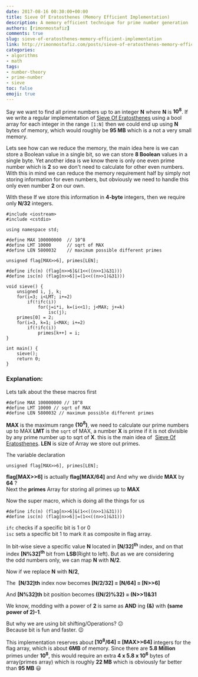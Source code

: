 ```yaml
---
date: 2017-08-16 00:30:00+00:00
title: Sieve Of Eratosthenes (Memory Efficient Implementation)
description: A memory efficient technique for prime number generation
authors: [rimonmostafiz]
comments: true
slug: sieve-of-eratosthenes-memory-efficient-implementation
link: http://rimonmostafiz.com/posts/sieve-of-eratosthenes-memory-efficient-implementation
categories:
- algorithms
- math
tags:
- number-theory
- prime-number
- sieve
toc: false
emoji: true
---
```

Say we want to find all prime numbers up to an integer **N** where **N** is **10<sup>8</sup>**. If we write a regular implementation of [Sieve Of Eratosthenes](http://en.wikipedia.org/wiki/Sieve_of_Eratosthenes) using a bool array for each integer in the range `[1:N]` then we could end up using **N** bytes of memory, which would roughly be **95 MB** which is a not a very small memory.

Lets see how can we reduce the memory, the main idea here is we can store a Boolean value in a single bit, so we can store **8 Boolean** values in a single byte. Yet another idea is we know there is only one even prime number which is **2** so we don't need to calculate for other even numbers. With this in mind we can reduce the memory requirement half by simply not storing information for even numbers, but obviously we need to handle this only even number **2** on our own.

With these If we store this information in **4-byte** integers, then we require only **N/32** integers.

~~~
#include <iostream>
#include <cstdio>

using namespace std;

#define MAX 100000000  // 10^8
#define LMT 10000      // sqrt of MAX
#define LEN 5800032    // maximum possible different primes

unsigned flag[MAX>>6], primes[LEN];

#define ifc(n) (flag[n>>6]&(1<<((n>>1)&31)))
#define isc(n) (flag[n>>6]|=(1<<((n>>1)&31)))

void sieve() {
    unsigned i, j, k;
    for(i=3; i<LMT; i+=2)
        if(!ifc(i))
            for(j=i*i, k=(i<<1); j<MAX; j+=k)
                isc(j);
    primes[0] = 2;
    for(i=3, k=1; i<MAX; i+=2)
        if(!ifc(i))
            primes[k++] = i;
}

int main() {
    sieve();
    return 0;
}
~~~
### Explanation:
Lets talk about the these macros first
~~~
#define MAX 100000000 // 10^8
#define LMT 10000 // sqrt of MAX
#define LEN 5800032 // maximum possible different primes
~~~

**MAX** is the maximum range **(10<sup>8</sup>)**, we need to calculate our prime numbers up to MAX
**LMT** is the `sqrt` of MAX, a number **X** is prime if it is not divisible by any prime number up to sqrt of **X**. this is the main idea of  [Sieve Of Eratosthenes](http://en.wikipedia.org/wiki/Sieve_of_Eratosthenes).
**LEN** is size of Array we store out primes.

The variable declaration 

    unsigned flag[MAX>>6], primes[LEN];

**flag[MAX>>6]** is actually **flag[MAX/64]** and And why we divide **MAX** by **64** ? <br>
Next the **primes** Array for storing all primes up to **MAX**

Now the super macro, which is doing all the things for us
~~~
#define ifc(n) (flag[n>>6]&(1<<((n>>1)&31)))
#define isc(n) (flag[n>>6]|=(1<<((n>>1)&31)))
~~~
`ifc` checks if a specific bit is 1 or 0 <br>
`isc` sets a specific bit 1 to mark it as composite in flag array.

In bit-wise sieve a specific value **N** located in
**[N/32]<sup>th</sup>** index, and on that index **[N%32]<sup>th</sup>** bit from **LSB**(Right to left). But as we are considering the odd numbers only, we can map **N** with **N/2**.

Now if we replace **N** with **N/2**,

The  **[N/32]th** index now becomes **[N/2/32] = [N/64] = [N>>6]** <br>

And **[N%32]th** bit position becomes **((N/2)%32) = (N>>1)&31**

We know, modding with a power of **2** is same as **AND** ing **(&)** with **(same power of 2)-1**.

But why we are using bit shifting/Operations? :confused: <br>  Because bit is fun and faster. :wink:


This implementation reserves about **[10<sup>8</sup>/64] = [MAX>>64]** integers for the flag array, which is about **6MB** of memory. Since there are **5.8 Million** primes under **10<sup>8</sup>**, this would require an extra **4 x 5.8 x 10<sup>6</sup>** bytes of array(primes array) which is roughly **22 MB** which is obviously far better than **95 MB** :smiley:
